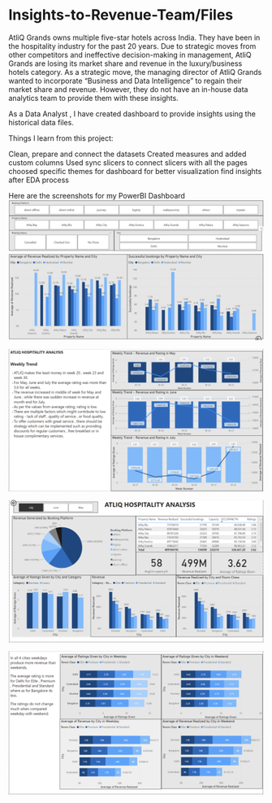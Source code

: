 # Insights-to-Revenue-Team/Files
AtliQ Grands owns multiple five-star hotels across India. They have been in the hospitality industry for the past 20 years. 
Due to strategic moves from other competitors and ineffective decision-making in management, AtliQ Grands are losing its market share and revenue in the luxury/business hotels category. As a strategic move, the managing director of AtliQ Grands wanted to incorporate “Business and Data Intelligence” to regain their market share and revenue. However, they do not have an in-house data analytics team to provide them with these insights.

As a Data Analyst , I have created dashboard to provide insights using the historical data files.

Things I learn from this project:

Clean, prepare and connect the datasets
Created measures and added custom columns
Used sync slicers to connect slicers with all the pages
choosed specific themes for dashboard for better visualization
find insights after EDA process

Here are the screenshots for my PowerBI Dashboard
![Power BI Dashboard](https://github.com/kaur-b76/Insights-to-Revenue-Team---Files/blob/main/Page%201.png)

![Power BI Dashboard](https://github.com/kaur-b76/Insights-to-Revenue-Team---Files/blob/main/Page%202.png)

![Power BI Dashboard](https://github.com/kaur-b76/Insights-to-Revenue-Team---Files/blob/main/Page%203.png)

![Power BI Dashboard](https://github.com/kaur-b76/Insights-to-Revenue-Team---Files/blob/main/Page%204.png)




